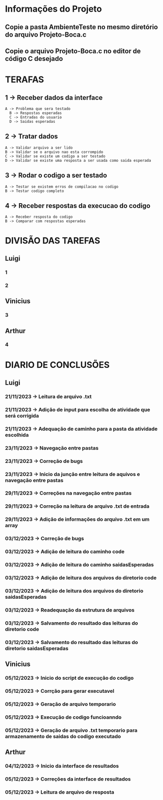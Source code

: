 # Informações do Projeto
  ## Copie a pasta AmbienteTeste no mesmo diretório do arquivo Projeto-Boca.c
  ## Copie o arquivo Projeto-Boca.c no editor de código C desejado

# TERAFAS

## 1 -> Receber dados da interface
    A -> Problema que sera testado
	  B -> Respostas esperadas
	  C -> Entradas do usuario
	  D -> Saidas esperadas
	
## 2 -> Tratar dados
    A -> Validar arquivo a ser lido
    B -> Validar se o arquivo nao esta corrompido
    C -> Validar se existe um codigo a ser testado
    D -> Validar se existe uma resposta a ser usada como saida esperada
	
## 3 -> Rodar o codigo a ser testado
    A -> Testar se existem erros de compilacao no codigo
    B -> Testar codigo completo
	
## 4 -> Receber respostas da execucao do codigo
    A -> Receber resposta do codigo
    B -> Comparar com respostas esperadas

# DIVISÃO DAS TAREFAS

## Luigi
  ### 1
  ### 2

## Vinicius
  ### 3

## Arthur
  ### 4

# DIARIO DE CONCLUSÕES

## Luigi
  ### 21/11/2023 -> Leitura de arquivo .txt
  ### 21/11/2023 -> Adição de input para escolha de atividade que será corrigida
  ### 21/11/2023 -> Adequação de caminho para a pasta da atividade escolhida

  ### 23/11/2023 -> Navegação entre pastas 
  ### 23/11/2023 -> Correção de bugs
  ### 23/11/2023 -> Inicio da junção entre leitura de aquivos e navegação entre pastas

  ### 29/11/2023 -> Correções na navegação entre pastas
  ### 29/11/2023 -> Correção na leitura de arquivo .txt de entrada
  ### 29/11/2023 -> Adição de informações do arquivo .txt em um array

  ### 03/12/2023 -> Correção de bugs
  ### 03/12/2023 -> Adição de leitura do caminho code
  ### 03/12/2023 -> Adição de leitura do caminho saidasEsperadas
  ### 03/12/2023 -> Adição de leitura dos arquivos do diretorio code
  ### 03/12/2023 -> Adição de leitura dos arquivos do diretorio saidasEsperadas
  ### 03/12/2023 -> Readequação da estrutura de arquivos
  ### 03/12/2023 -> Salvamento do resultado das leituras do diretorio code
  ### 03/12/2023 -> Salvamento do resultado das leituras do diretorio saidasEsperadas

## Vinicius
  ### 05/12/2023 -> Inicio do script de execução do codigo
  ### 05/12/2023 -> Corrção para gerar executavel
  ### 05/12/2023 -> Geração de arquivo temporario
  ### 05/12/2023 -> Execução de codigo funcioanndo
  ### 05/12/2023 -> Geração de arquivo .txt temporario para armazenamento de saidas do codigo executado

## Arthur
  ### 04/12/2023 -> Inicio da interface de resultados
  
  ### 05/12/2023 -> Correções da interface de resultados
  ### 05/12/2023 -> Leitura de arquivo de resposta
